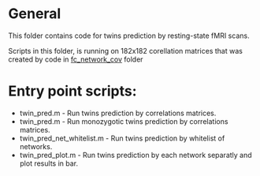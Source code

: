 # General
This folder contains code for twins prediction by resting-state fMRI scans.

Scripts in this folder, is running on 182x182 corellation matrices that was created by code in [fc_network_cov](/code/fc_network_cov) folder
# Entry point scripts:

- twin_pred.m - Run twins prediction by correlations matrices.
- twin_pred.m - Run monozygotic twins prediction by correlations matrices.
- twin_pred_net_whitelist.m - Run twins prediction by whitelist of networks.
- twin_pred_plot.m - Run twins prediction by each network separatly and plot results in bar.
